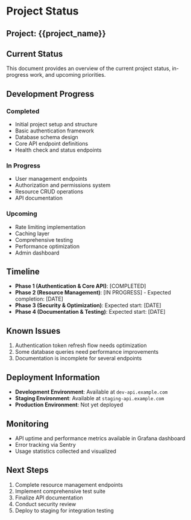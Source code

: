 # Project Status

## Project: {{project_name}}

## Current Status
This document provides an overview of the current project status, in-progress work, and upcoming priorities.

## Development Progress

### Completed
- Initial project setup and structure
- Basic authentication framework
- Database schema design
- Core API endpoint definitions
- Health check and status endpoints

### In Progress
- User management endpoints
- Authorization and permissions system
- Resource CRUD operations
- API documentation

### Upcoming
- Rate limiting implementation
- Caching layer
- Comprehensive testing
- Performance optimization
- Admin dashboard

## Timeline
- **Phase 1 (Authentication & Core API)**: [COMPLETED]
- **Phase 2 (Resource Management)**: [IN PROGRESS] - Expected completion: [DATE]
- **Phase 3 (Security & Optimization)**: Expected start: [DATE]
- **Phase 4 (Documentation & Testing)**: Expected start: [DATE]

## Known Issues
1. Authentication token refresh flow needs optimization
2. Some database queries need performance improvements
3. Documentation is incomplete for several endpoints

## Deployment Information
- **Development Environment**: Available at `dev-api.example.com`
- **Staging Environment**: Available at `staging-api.example.com`
- **Production Environment**: Not yet deployed

## Monitoring
- API uptime and performance metrics available in Grafana dashboard
- Error tracking via Sentry
- Usage statistics collected and visualized

## Next Steps
1. Complete resource management endpoints
2. Implement comprehensive test suite
3. Finalize API documentation
4. Conduct security review
5. Deploy to staging for integration testing
